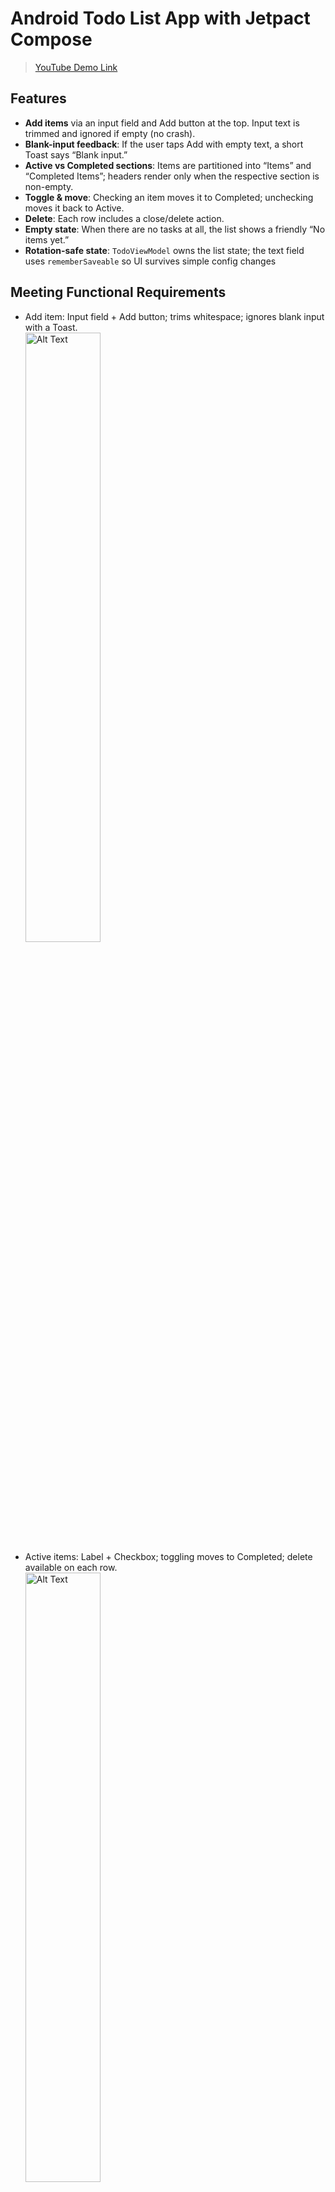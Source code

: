 # Android Todo List App with Jetpact Compose

> [YouTube Demo Link](https://youtube.com/shorts/dIekS7F6RyQ?feature=share)

## Features

-   **Add items** via an input field and Add button at the top. Input text is trimmed and ignored if empty (no crash).
-   **Blank-input feedback**: If the user taps Add with empty text, a short Toast says “Blank input.”
-   **Active vs Completed sections**: Items are partitioned into “Items” and “Completed Items”; headers render only when the respective section is non-empty.
-   **Toggle & move**: Checking an item moves it to Completed; unchecking moves it back to Active.
-   **Delete**: Each row includes a close/delete action.
-   **Empty state**: When there are no tasks at all, the list shows a friendly “No items yet.”
-   **Rotation-safe state**: `TodoViewModel` owns the list state; the text field uses `rememberSaveable` so UI survives simple config changes

## Meeting Functional Requirements

-   Add item: Input field + Add button; trims whitespace; ignores blank input with a Toast.<br><img src="Screenshots/BlankInput.png" alt="Alt Text" style="width:50%; height:auto;">
-   Active items: Label + Checkbox; toggling moves to Completed; delete available on each row.<br><img src="Screenshots/AddItem.png" alt="Alt Text" style="width:50%; height:auto;">
-   Completed items: Same row layout; unchecking moves back to Active; delete works here too.<br><img src="Screenshots/AddItem2.png" alt="Alt Text" style="width:50%; height:auto;">
-   Sections & empty states: “Items” and “Completed Items” only when non-empty; “No items yet” when the whole list is empty.<br><img src="Screenshots/NoItem.png" alt="Alt Text" style="width:50%; height:auto;">
-   Persistence (session): `ViewModel` for list state + `rememberSaveable` for the input field to survive simple config changes.<br><img src="Screenshots/Rotation.png" alt="Alt Text" style="width:auto; height:auto;">

## Concepts Used (mapped to Learning Objectives)

1. Model UI data with a data class
   `TodoTask(id, label, initialChecked)` models each row; `checked` is observable Compose state so the row recomposes when toggled.
2. Manage UI state with `mutableStateOf` / `mutableStateListOf` and `rememberSaveable`
    - List state lives in `TodoViewModel` via `mutableStateListOf<TodoTask>()`.
    - Each task’s `checked` uses `mutableStateOf`.
    - The input field uses `rememberSaveable`.
3. State hoisting (stateless UI + events from parents)

-   `TodoTaskItem` is stateless: it receives `checked` and event lambdas (`onCheckedChange`, `onClose`).
-   `TodoTaskList` receives the list and callbacks, forwarding them to each item.
-   `TodoListScreen` wires events to the `ViewModel` (`add`, `remove`, `toggle`).

4. Compose layout with Row/Column, TextField, Button, Checkbox, IconButton
    - Top bar uses `Row` with `OutlinedTextField` and `Button`.
    - Each item row shows `Text`, `Checkbox`, and a `IconButton` (close).
5. Understand recomposition
    - Items are rendered in a `LazyColumn` with stable keys (`id`) to avoid unnecessary recompositions as the list updates.
6. Clean, testable Kotlin with clear unidirectional data flow
    - State down: ViewModel.tasks -> TodoListScreen -> TodoTaskList -> TodoTaskItem.
    - Events up: TodoTaskItem -> TodoTaskList -> TodoListScreen -> ViewModel (add, remove, changeTaskChecked).

## How It Works

1. Entry point & theming: MainActivity sets Compose content, applies the app theme, and shows TodoListScreen within a full-size Surface.
2. Adding tasks: Add trims input and appends a task with an auto-incremented id. Empty or whitespace-only input is ignored (and shows a Toast from the screen).
3. Listing & sections: The list is partitioned into unchecked (Items) and checked (Completed Items). Section headers are conditional; an overall “No items yet” appears when the list is empty.
4. Toggling & deleting: Each row exposes a checkbox and a close icon; toggling updates checked, and close removes the task.

## Project Structure

```
app/
└── src/main/java/com/example/cpsc_411a_todo_app/
    ├── MainActivity.kt        # Sets content/theme; shows TodoListScreen
    ├── TodoListScreen.kt      # Top screen: input + list; shows Toast for blank input
    ├── TodoViewModel.kt       # State owner: add/remove/toggle; trims input
    ├── TodoTask.kt            # Data model with observable 'checked'
    ├── TodoTaskList.kt        # LazyColumn; sections + empty state; stable keys
    └── TodoTaskItem.kt        # Stateless row: label, checkbox, delete
```
